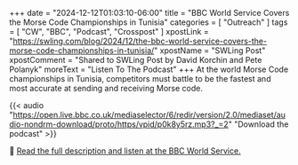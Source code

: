 +++
date = "2024-12-12T01:03:10-06:00"
title = "BBC World Service Covers the Morse Code Championships in Tunisia"
categories = [ "Outreach" ]
tags = [ "CW", "BBC", "Podcast", "Crosspost" ]
xpostLink = "https://swling.com/blog/2024/12/the-bbc-world-service-covers-the-morse-code-championships-in-tunisia/"
xpostName = "SWLing Post"
xpostComment = "Shared to SWLing Post by David Korchin and Pete Polanyk"
moreText = "Listen To The Podcast"
+++
At the world Morse Code championships in Tunisia, competitors must
battle to be the fastest and most accurate at sending and receiving
Morse code.
<!--more-->

{{< audio "https://open.live.bbc.co.uk/mediaselector/6/redir/version/2.0/mediaset/audio-nondrm-download/proto/https/vpid/p0k8y5rz.mp3?_=2" "Download the podcast" >}}

:link: [Read the full description and listen at the BBC World Service.](https://www.bbc.co.uk/programmes/p0k8y9kq)
